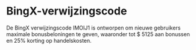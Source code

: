 # BingX-verwijzingscode
De BingX verwijzingscode IMOIJ1 is ontworpen om nieuwe gebruikers maximale bonusbeloningen te geven, waaronder tot $ 5125 aan bonussen en 25% korting op handelskosten.
